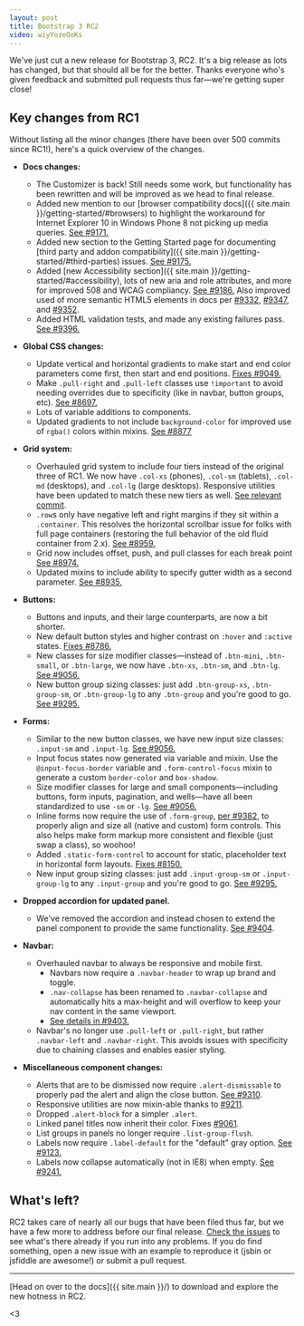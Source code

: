 ```yaml
---
layout: post
title: Bootstrap 3 RC2
video: wiyYozeOoKs
---
```


We've just cut a new release for Bootstrap 3, RC2. It's a big release as lots has changed, but that should all be for the better. Thanks everyone who's given feedback and submitted pull requests thus far—we're getting super close!


## Key changes from RC1

Without listing all the minor changes (there have been over 500 commits since RC1!), here's a quick overview of the changes.

* **Docs changes:**
  * The Customizer is back! Still needs some work, but functionality has been rewritten and will be improved as we head to final release.
  * Added new mention to our [browser compatibility docs]({{ site.main }}/getting-started/#browsers) to highlight the workaround for Internet Explorer 10 in Windows Phone 8 not picking up media queries. [See #9171.](https://github.com/twbs/bootstrap/pull/9171)
  * Added new section to the Getting Started page for documenting [third party and addon compatibility]({{ site.main }}/getting-started/#third-parties) issues. [See #9175.](https://github.com/twbs/bootstrap/pull/9175)
  * Added [new Accessibility section]({{ site.main }}/getting-started/#accessibility), lots of new aria and role attributes, and more for improved 508 and WCAG compliancy. [See #9186.](https://github.com/twbs/bootstrap/pull/9186) Also improved used of more semantic HTML5 elements in docs per [#9332](https://github.com/twbs/bootstrap/pull/9332), [#9347](https://github.com/twbs/bootstrap/pull/9347), and [#9352](https://github.com/twbs/bootstrap/pull/9352).
  * Added HTML validation tests, and made any existing failures pass. [See #9396.](https://github.com/twbs/bootstrap/pull/9396)

* **Global CSS changes:**
  * Update vertical and horizontal gradients to make start and end color parameters come first, then start and end positions. [Fixes #9049.](https://github.com/twbs/bootstrap/issues/9049)
  * Make `.pull-right` and `.pull-left` classes use `!important` to avoid needing overrides due to specificity (like in navbar, button groups, etc). [See #8697.](https://github.com/twbs/bootstrap/issues/8697)
  * Lots of variable additions to components.
  * Updated gradients to not include `background-color` for improved use of `rgba()` colors within mixins. [See #8877](https://github.com/twbs/bootstrap/pull/8877)

* **Grid system:**
  * Overhauled grid system to include four tiers instead of the original three of RC1. We now have `.col-xs` (phones), `.col-sm` (tablets), `.col-md` (desktops), and `.col-lg` (large desktops). Responsive utilities have been updated to match these new tiers as well. [See relevant commit](https://github.com/twbs/bootstrap/commit/a2b9988eb908e5b95fb253aac7fde0fbd61c375e).
  * `.row`s only have negative left and right margins if they sit within a `.container`. This resolves the horizontal scrollbar issue for folks with full page containers (restoring the full behavior of the old fluid container from 2.x). [See #8959.](https://github.com/twbs/bootstrap/issues/8959)
  * Grid now includes offset, push, and pull classes for each break point [See #8974.](https://github.com/twbs/bootstrap/pull/8974)
  * Updated mixins to include ability to specify gutter width as a second parameter. [See #8935.](https://github.com/twbs/bootstrap/pull/8935)

* **Buttons:**
  * Buttons and inputs, and their large counterparts, are now a bit shorter.
  * New default button styles and higher contrast on `:hover` and `:active` states. [Fixes #8786.](https://github.com/twbs/bootstrap/issues/8786)
  * New classes for size modifier classes—instead of `.btn-mini`, `.btn-small`, or `.btn-large`, we now have `.btn-xs`, `.btn-sm`, and `.btn-lg`. [See #9056.](https://github.com/twbs/bootstrap/pull/9056)
  * New button group sizing classes: just add `.btn-group-xs`, `.btn-group-sm`, or `.btn-group-lg` to any `.btn-group` and you're good to go. [See #9295.](https://github.com/twbs/bootstrap/pull/9295)

* **Forms:**
  * Similar to the new button classes, we have new input size classes: `.input-sm` and `.input-lg`. [See #9056.](https://github.com/twbs/bootstrap/pull/9056)
  * Input focus states now generated via variable and mixin. Use the `@input-focus-border` variable and `.form-control-focus` mixin to generate a custom `border-color` and `box-shadow`.
  * Size modifier classes for large and small components—including buttons, form inputs, pagination, and wells—have all been standardized to use `-sm` or `-lg`. [See #9056.](https://github.com/twbs/bootstrap/pull/9056)
  * Inline forms now require the use of `.form-group`, [per #9382](https://github.com/twbs/bootstrap/issues/9382), to properly align and size all (native and custom) form controls. This also helps make form markup more consistent and flexible (just swap a class), so woohoo!
  * Added `.static-form-control` to account for static, placeholder text in horizontal form layouts. [Fixes #8150.](https://github.com/twbs/bootstrap/issues/8150)
  * New input group sizing classes: just add `.input-group-sm` or `.input-group-lg` to any `.input-group` and you're good to go. [See #9295.](https://github.com/twbs/bootstrap/pull/9295)

* **Dropped accordion for updated panel.**
  * We've removed the accordion and instead chosen to extend the panel component to provide the same functionality. [See #9404](https://github.com/twbs/bootstrap/pull/9404).

* **Navbar:**
  * Overhauled navbar to always be responsive and mobile first.
    * Navbars now require a `.navbar-header` to wrap up brand and toggle.
    * `.nav-collapse` has been renamed to `.navbar-collapse` and automatically hits a max-height and will overflow to keep your nav content in the same viewport.
    * [See details in #9403.](https://github.com/twbs/bootstrap/pull/9403)
  * Navbar's no longer use `.pull-left` or `.pull-right`, but rather `.navbar-left` and `.navbar-right`. This avoids issues with specificity due to chaining classes and enables easier styling.


* **Miscellaneous component changes:**
  * Alerts that are to be dismissed now require `.alert-dismissable` to properly pad the alert and align the close button. [See #9310](https://github.com/twbs/bootstrap/issues/9310).
  * Responsive utilities are now mixin-able thanks to [#9211](https://github.com/twbs/bootstrap/issues/9211).
  * Dropped `.alert-block` for a simpler `.alert`.
  * Linked panel titles now inherit their color. Fixes [#9061](https://github.com/twbs/bootstrap/issues/9061).
  * List groups in panels no longer require `.list-group-flush`.
  * Labels now require `.label-default` for the "default" gray option. [See #9123.](https://github.com/twbs/bootstrap/pull/9123)
  * Labels now collapse automatically (not in IE8) when empty. [See #9241.](https://github.com/twbs/bootstrap/issues/9241)


## What's left?

RC2 takes care of nearly all our bugs that have been filed thus far, but we have a few more to address before our final release. [Check the issues](https://github.com/twbs/bootstrap/issues?state=open) to see what's there already if you run into any problems. If you do find something, open a new issue with an example to reproduce it (jsbin or jsfiddle are awesome!) or submit a pull request.

-----

[Head on over to the docs]({{ site.main }}/) to download and explore the new hotness in RC2.

<3
